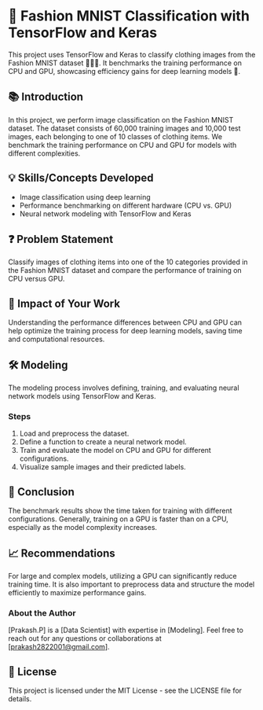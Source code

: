 # 👗 Fashion MNIST Classification with TensorFlow and Keras

This project uses TensorFlow and Keras to classify clothing images from the Fashion MNIST dataset 👕👖👗. It benchmarks the training performance on CPU and GPU, showcasing efficiency gains for deep learning models 🚀.

## 📚 Introduction
In this project, we perform image classification on the Fashion MNIST dataset. The dataset consists of 60,000 training images and 10,000 test images, each belonging to one of 10 classes of clothing items. We benchmark the training performance on CPU and GPU for models with different complexities.

## 💡 Skills/Concepts Developed
- Image classification using deep learning
- Performance benchmarking on different hardware (CPU vs. GPU)
- Neural network modeling with TensorFlow and Keras

## ❓ Problem Statement
Classify images of clothing items into one of the 10 categories provided in the Fashion MNIST dataset and compare the performance of training on CPU versus GPU.

## 🌟 Impact of Your Work
Understanding the performance differences between CPU and GPU can help optimize the training process for deep learning models, saving time and computational resources.

## 🛠️ Modeling
The modeling process involves defining, training, and evaluating neural network models using TensorFlow and Keras.

### Steps
1. Load and preprocess the dataset.
2. Define a function to create a neural network model.
3. Train and evaluate the model on CPU and GPU for different configurations.
4. Visualize sample images and their predicted labels.

## 📝 Conclusion
The benchmark results show the time taken for training with different configurations. Generally, training on a GPU is faster than on a CPU, especially as the model complexity increases.

## 📈 Recommendations
For large and complex models, utilizing a GPU can significantly reduce training time. It is also important to preprocess data and structure the model efficiently to maximize performance gains.

### About the Author
[Prakash.P] is a [Data Scientist] with expertise in [Modeling]. Feel free to reach out for any questions or collaborations at [prakash2822001@gmail.com].

## 📄 License
This project is licensed under the MIT License - see the LICENSE file for details.
